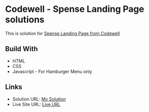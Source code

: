 # Codewell - Spense Landing Page solutions

This is solution for [Spense Landing Page from Codewell](https://www.codewell.cc/challenges/spense-landing-page--608a7a859691700015db16c5)

## Build With

- HTML
- CSS
- Javascript - For Hamburger Menu only

## Links

- Solution URL: [My Solution](https://www.codewell.cc/challenges/spense-landing-page--608a7a859691700015db16c5/solution/621cdc221fa95910c7bf9025)
- Live Site URL: [Live URL](https://spense-1d0a12.netlify.com)
